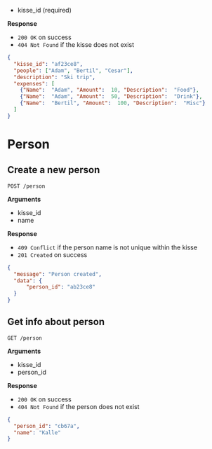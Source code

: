 
* kisse_id (required)

**Response**

- `200 OK` on success
- `404 Not Found` if the kisse does not exist

```json
{
  "kisse_id": "af23ce8",
  "people": ["Adam", "Bertil", "Cesar"],
  "description": "Ski trip",
  "expenses": [
    {"Name":  "Adam", "Amount":  10, "Description":  "Food"},
    {"Name":  "Adam", "Amount":  50, "Description":  "Drink"},
    {"Name":  "Bertil", "Amount":  100, "Description":  "Misc"}
  ]
}
```

# Person

## Create a new person
`POST /person`

**Arguments**
- kisse_id
- name

**Response**
- `409 Conflict` if the person name is not unique within the kisse
- `201 Created` on success
```json
{
  "message": "Person created",
  "data": {
      "person_id": "ab23ce8"
  }
}
```

## Get info about person
`GET /person`

**Arguments**

- kisse_id
- person_id

**Response**

- `200 OK` on success
- `404 Not Found` if the person does not exist

```json
{
  "person_id": "cb67a",
  "name": "Kalle"
}
```
